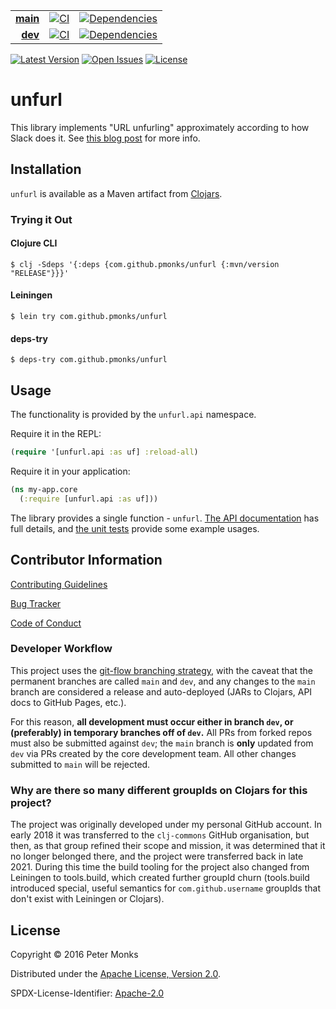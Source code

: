 | | | |
|---:|:---:|:---:|
| [**main**](https://github.com/pmonks/unfurl/tree/main) | [![CI](https://github.com/pmonks/unfurl/workflows/CI/badge.svg?branch=main)](https://github.com/pmonks/unfurl/actions?query=workflow%3ACI+branch%3Amain) | [![Dependencies](https://github.com/pmonks/unfurl/workflows/dependencies/badge.svg?branch=main)](https://github.com/pmonks/unfurl/actions?query=workflow%3Adependencies+branch%3Amain) |
| [**dev**](https://github.com/pmonks/unfurl/tree/dev) | [![CI](https://github.com/pmonks/unfurl/workflows/CI/badge.svg?branch=dev)](https://github.com/pmonks/unfurl/actions?query=workflow%3ACI+branch%3Adev) | [![Dependencies](https://github.com/pmonks/unfurl/workflows/dependencies/badge.svg?branch=dev)](https://github.com/pmonks/unfurl/actions?query=workflow%3Adependencies+branch%3Adev) |

[![Latest Version](https://img.shields.io/clojars/v/com.github.pmonks/unfurl)](https://clojars.org/com.github.pmonks/unfurl/) [![Open Issues](https://img.shields.io/github/issues/pmonks/unfurl.svg)](https://github.com/pmonks/unfurl/issues) [![License](https://img.shields.io/github/license/pmonks/unfurl.svg)](https://github.com/pmonks/unfurl/blob/main/LICENSE)

# unfurl

This library implements "URL unfurling" approximately according to how Slack does it.  See [this blog post](https://medium.com/slack-developer-blog/everything-you-ever-wanted-to-know-about-unfurling-but-were-afraid-to-ask-or-how-to-make-your-e64b4bb9254#.jhd6zdyjs) for more info.

## Installation

`unfurl` is available as a Maven artifact from [Clojars](https://clojars.org/com.github.pmonks/unfurl).

### Trying it Out

#### Clojure CLI

```shell
$ clj -Sdeps '{:deps {com.github.pmonks/unfurl {:mvn/version "RELEASE"}}}'
```

#### Leiningen

```shell
$ lein try com.github.pmonks/unfurl
```

#### deps-try

```shell
$ deps-try com.github.pmonks/unfurl
```

## Usage

The functionality is provided by the `unfurl.api` namespace.

Require it in the REPL:

```clojure
(require '[unfurl.api :as uf] :reload-all)
```

Require it in your application:

```clojure
(ns my-app.core
  (:require [unfurl.api :as uf]))
```

The library provides a single function - `unfurl`.  [The API documentation](https://pmonks.github.io/unfurl/) has full details, and [the unit tests](https://github.com/pmonks/unfurl/blob/master/test/unfurl/api_test.clj) provide some example usages.

## Contributor Information

[Contributing Guidelines](https://github.com/pmonks/unfurl/blob/main/.github/CONTRIBUTING.md)

[Bug Tracker](https://github.com/pmonks/unfurl/issues)

[Code of Conduct](https://github.com/pmonks/unfurl/blob/main/.github/CODE_OF_CONDUCT.md)

### Developer Workflow

This project uses the [git-flow branching strategy](https://nvie.com/posts/a-successful-git-branching-model/), with the caveat that the permanent branches are called `main` and `dev`, and any changes to the `main` branch are considered a release and auto-deployed (JARs to Clojars, API docs to GitHub Pages, etc.).

For this reason, **all development must occur either in branch `dev`, or (preferably) in temporary branches off of `dev`.**  All PRs from forked repos must also be submitted against `dev`; the `main` branch is **only** updated from `dev` via PRs created by the core development team.  All other changes submitted to `main` will be rejected.

### Why are there so many different groupIds on Clojars for this project?

The project was originally developed under my personal GitHub account.  In early 2018 it was transferred to the `clj-commons` GitHub organisation, but then, as that group refined their scope and mission, it was determined that it no longer belonged there, and the project were transferred back in late 2021.  During this time the build tooling for the project also changed from Leiningen to tools.build, which created further groupId churn (tools.build introduced special, useful semantics for `com.github.username` groupIds that don't exist with Leiningen or Clojars).

## License

Copyright © 2016 Peter Monks

Distributed under the [Apache License, Version 2.0](http://www.apache.org/licenses/LICENSE-2.0).

SPDX-License-Identifier: [Apache-2.0](https://spdx.org/licenses/Apache-2.0)
